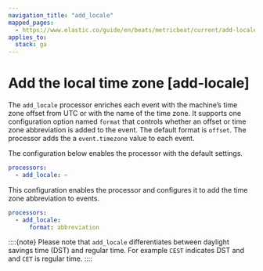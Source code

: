 ```yaml
---
navigation_title: "add_locale"
mapped_pages:
  - https://www.elastic.co/guide/en/beats/metricbeat/current/add-locale.html
applies_to:
  stack: ga
---
```


# Add the local time zone [add-locale]


The `add_locale` processor enriches each event with the machine’s time zone offset from UTC or with the name of the time zone. It supports one configuration option named `format` that controls whether an offset or time zone abbreviation is added to the event. The default format is `offset`. The processor adds the a `event.timezone` value to each event.

The configuration below enables the processor with the default settings.

```yaml
processors:
  - add_locale: ~
```

This configuration enables the processor and configures it to add the time zone abbreviation to events.

```yaml
processors:
  - add_locale:
      format: abbreviation
```

::::{note}
Please note that `add_locale` differentiates between daylight savings time (DST) and regular time. For example `CEST` indicates DST and and `CET` is regular time.
::::


